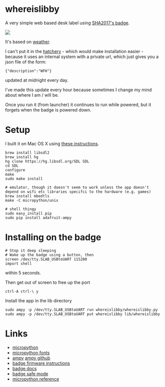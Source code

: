 # whereislibby

A very simple web based desk label using [SHA2017's badge](https://wiki.sha2017.org/w/Projects:Badge).

<img src="https://c1.staticflickr.com/5/4415/36898607775_36c82ab6f1.jpg" />

It's based on [weather](https://badge.sha2017.org/files/549).

I can't put it in the [hatchery](https://badge.sha2017.org) - which would make installation easier - 
because it uses an internal system with a private url, which just gives you a json file of the form:

    {"description":"WFH"}

updated at midnight every day.

I've made this update every hour because sometimes I change my mind about where I am / will be.

Once you run it (from launcher) it continues to run while powered, but it forgets when the badge is 
powered down.

# Setup

I built it on Mac OS X using [these instructions](https://github.com/SHA2017-badge/Firmware).

    brew install libsdl2
    brew install hg
    hg clone https://hg.libsdl.org/SDL SDL
    cd SDL
    configure
    make
    sudo make install

    # emulator, though it doesn't seem to work unless the app doesn't depend on wifi etc libraries specifci to the hardware (e.g. games)
    brew install mbedtls
    make -C micropython/unix 

    # shell thingy
    sudo easy_install pip
    sudo pip install adafruit-ampy

# Installing on the badge

    # Stop it deep sleeping
    # Wake up the badge using a button, then
    screen /dev/tty.SLAB_USBtoUART 115200
    import shell

within 5 seconds.

Then get out of screen to free up the port

    ctrl-A ctrl-\ y 

Install the app in the lib directory

    sudo ampy -p /dev/tty.SLAB_USBtoUART run whereislibby/whereislibby.py
    sudo ampy -p /dev/tty.SLAB_USBtoUART put whereislibby lib/whereislibby

# Links

* [micropython](https://wiki.sha2017.org/w/Projects:Badge/MicroPython)
* [micropython fonts](https://wiki.sha2017.org/w/Projects:Badge/MicroPython#Fonts)
* [ampy](https://learn.adafruit.com/micropython-basics-load-files-and-run-code/run-code) [ampy github](https://github.com/adafruit/ampy)
* [badge firmware instructions](https://github.com/SHA2017-badge/Firmware)
* [badge docs](https://wiki.sha2017.org/w/Projects:Badge/Documentation)
* [badge safe mode](https://wiki.sha2017.org/w/Projects:Badge/Documentation#Safe_mode)
* [micropython reference](https://micropython.org/resources/docs/en/latest/wipy/wipy/tutorial/repl.html)
